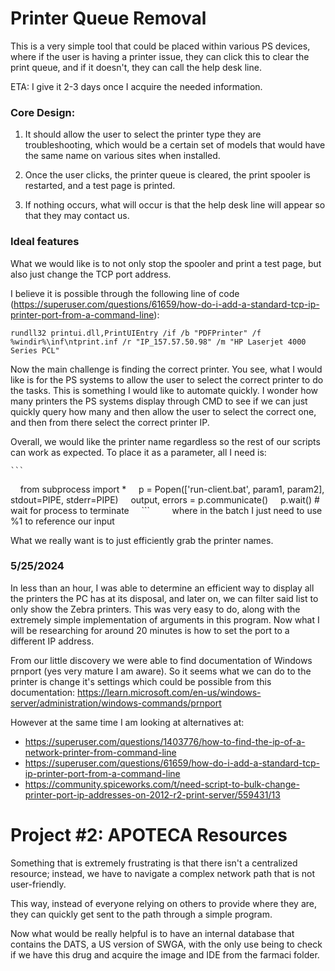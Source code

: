 

# Printer Queue Removal
This is a very simple tool that could be placed within various PS devices, where if the user is having a printer issue, they can click this to clear the print queue, and if it doesn't, they can call the help desk line.

ETA: I give it 2-3 days once I acquire the needed information.

### Core Design:
1. It should allow the user to select the printer type they are troubleshooting, which would be a certain set of models that would have the same name on various sites when installed.

2. Once the user clicks, the printer queue is cleared, the print spooler is restarted, and a test page is printed.

3. If nothing occurs, what will occur is that the help desk line will appear so that they may contact us.

### Ideal features
What we would like is to not only stop the spooler and print a test page, but also just change the TCP port address.

I believe it is possible through the following line of code (https://superuser.com/questions/61659/how-do-i-add-a-standard-tcp-ip-printer-port-from-a-command-line):

```
rundll32 printui.dll,PrintUIEntry /if /b "PDFPrinter" /f %windir%\inf\ntprint.inf /r "IP_157.57.50.98" /m "HP Laserjet 4000 Series PCL"
```

Now the main challenge is finding the correct printer. You see, what I would like is for the PS systems to allow the user to select the correct printer to do the tasks. This is something I would like to automate quickly. I wonder how many printers the PS systems display through CMD to see if we can just quickly query how many and then allow the user to select the correct one, and then from there select the correct printer IP.

Overall, we would like the printer name regardless so the rest of our scripts can work as expected.
To place it as a parameter, all I need is:

    ```
    from subprocess import *
    p = Popen(['run-client.bat', param1, param2], stdout=PIPE, stderr=PIPE)
    output, errors = p.communicate()
    p.wait() # wait for process to terminate
    ```
   
   
where in the batch I just need to use %1 to reference our input

What we really want is to just efficiently grab the printer names.

### 5/25/2024

In less than an hour, I was able to determine an efficient way to display all the printers the PC has at its disposal, and later on, we can filter said list to only show the Zebra printers. This was very easy to do, along with the extremely simple implementation of arguments in this program. Now what I will be researching for around 20 minutes is how to set the port to a different IP address.


From our little discovery we were able to find documentation of Windows prnport (yes very mature I am aware). So it seems what we can do to the printer is change it's settings which could be possible from this documentation:
https://learn.microsoft.com/en-us/windows-server/administration/windows-commands/prnport

However at the same time I am looking at alternatives at:
- https://superuser.com/questions/1403776/how-to-find-the-ip-of-a-network-printer-from-command-line 
- https://superuser.com/questions/61659/how-do-i-add-a-standard-tcp-ip-printer-port-from-a-command-line
- https://community.spiceworks.com/t/need-script-to-bulk-change-printer-port-ip-addresses-on-2012-r2-print-server/559431/13

# Project #2: APOTECA Resources


Something that is extremely frustrating is that there isn't a centralized resource; instead, we have to navigate a complex network path that is not user-friendly.

This way, instead of everyone relying on others to provide where they are, they can quickly get sent to the path through a simple program.

Now what would be really helpful is to have an internal database that contains the DATS, a US version of SWGA, with the only use being to check if we have this drug and acquire the image and IDE from the farmaci folder.
